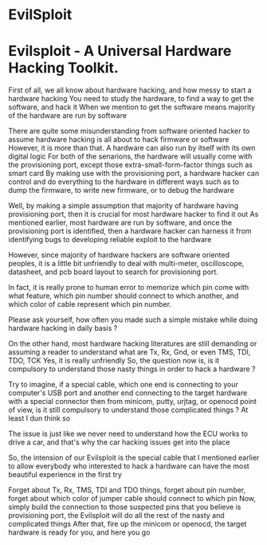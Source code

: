 # EvilSploit

# Evilsploit - A Universal Hardware Hacking Toolkit.

First of all, we all know about hardware hacking, and how messy to start a hardware hacking You need to study the hardware, to find a way to get the software, and hack it
When we mention to get the software means majority of the hardware are run by software

There are quite some misunderstanding from software oriented hacker to assume hardware hacking is all about to hack firmware or software
However, it is more than that. A hardware can also run by itself with its own digital logic
For both of the senarions, the hardware will usually come with the provisioning port, except those extra-small-form-factor things such as smart card
By making use with the provisioning port, a hardware hacker can control and do everything to the hardware in different ways such as to dump the firmware, to write new firmware, or to debug the hardware

Well, by making a simple assumption that majority of hardware having provisioning port, then it is crucial for most hardware hacker to find it out
As mentioned earlier, most hardware are run by software, and once the provisioning port is identified, then a hardware hacker can harness it from identifying bugs to developing reliable exploit to the hardware

However, since majority of hardware hackers are software oriented peoples, it is a little bit unfriendly to deal with multi-meter, oscilloscope, datasheet, and pcb board layout
to search for provisioning port.

In fact, it is really prone to human error to memorize which pin come with what feature, which pin number should connect to which another, and which color of cable represent which pin number.

Please ask yourself, how often you made such a simple mistake while doing hardware hacking in daily basis ?

On the other hand, most hardware hacking literatures are still demanding or assuming a reader to understand what are Tx, Rx, Gnd, or even TMS, TDI, TDO, TCK
Yes, it is really unfriendly
So, the question now is, is it compulsory to understand those nasty things in order to hack a hardware ?

Try to imagine, if a special cable, which one end is connecting to your computer's USB port and another end connecting to the target hardware with a special connector
then from minicom, putty, urjtag, or openocd point of view, is it still compulsory to understand those complicated things ? At least I dun think so

The issue is just like we never need to understand how the ECU works to drive a car, and that's why the car hacking issues get into the place

So, the intension of our Evilsploit is the special cable that I mentioned earlier to allow everybody who interested to hack a hardware can have the most beautiful experience in the first try

Forget about Tx, Rx, TMS, TDI and TDO things, forget about pin number, forget about which color of jumper cable should connect to which pin
Now, simply build the connection to those suspected pins that you believe is provisioning port, the Evilsploit will do all the rest of the nasty and complicated things
After that, fire up the minicom or openocd, the target hardware is ready for you, and here you go
